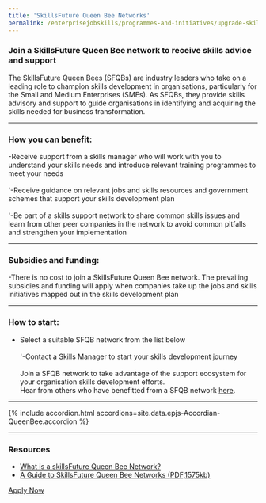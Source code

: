 ```yaml
---
title: 'SkillsFuture Queen Bee Networks'
permalink: /enterprisejobskills/programmes-and-initiatives/upgrade-skills/skillsfuture-queen-bee-networks/
---
```


### Join a SkillsFuture Queen Bee network to receive skills advice and support

The SkillsFuture Queen Bees (SFQBs) are industry leaders who take on a leading role to champion skills development in organisations, particularly for the Small and Medium Enterprises (SMEs). As SFQBs, they provide skills advisory and support to guide organisations in identifying and acquiring the skills needed for business transformation.

---

### How you can benefit:

-Receive support from a skills manager who will work with you to understand your skills needs and introduce relevant training programmes to meet your needs<br><br>'-Receive guidance on relevant jobs and skills resources and government schemes that support your skills development plan<br><br>'-Be part of a skills support network to share common skills issues and learn from other peer companies in the network to avoid common pitfalls and strengthen your implementation

---

### Subsidies and funding:

-There is no cost to join a SkillsFuture Queen Bee network. The prevailing subsidies and funding will apply when companies take up the jobs and skills initiatives mapped out in the skills development plan

---

### How to start:

<ul><li> Select a suitable SFQB network from the list below<br><br>'-Contact a Skills Manager to start your skills development journey<br><br>Join a SFQB network to take advantage of the support ecosystem for your organisation skills development efforts.<br>Hear from others who have benefitted from a SFQB network <a href="https://go.gov.sg/epjs-sfqb-video" target="_blank" rel="noopener">here</a>.</li></ul>

---

{% include accordion.html accordions=site.data.epjs-Accordian-QueenBee.accordion %}

---

### Resources

<ul><li> <a href="https://go.gov.sg/epjs-sfqb-video" target="_blank" rel="noopener">What is a skillsFuture Queen Bee Network?</a><br></li><li><a href="https://www.enterprisejobskills.gov.sg/content/resources/SSG_SFQB_Infographic%202022.pdf" target="_blank" rel="noopener">A Guide to SkillsFuture Queen Bee Networks (PDF,1575kb)</a></li></ul>

<a class="btn" href="https://service-portal.skillsfuture.gov.sg/" target="_blank" rel="noopener">Apply Now</a>
